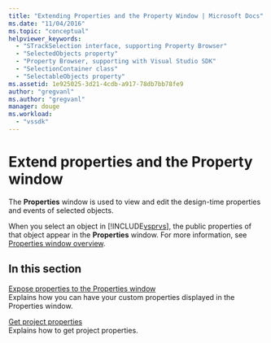 ```yaml
---
title: "Extending Properties and the Property Window | Microsoft Docs"
ms.date: "11/04/2016"
ms.topic: "conceptual"
helpviewer_keywords: 
  - "STrackSelection interface, supporting Property Browser"
  - "SelectedObjects property"
  - "Property Browser, supporting with Visual Studio SDK"
  - "SelectionContainer class"
  - "SelectableObjects property"
ms.assetid: 1e925025-3d21-4cdb-a917-78db7bb78fe9
author: "gregvanl"
ms.author: "gregvanl"
manager: douge
ms.workload: 
  - "vssdk"
---
```

# Extend properties and the Property window
The **Properties** window is used to view and edit the design-time properties and events of selected objects.  
  
 When you select an object in [!INCLUDE[vsprvs](../code-quality/includes/vsprvs_md.md)], the public properties of that object appear in the **Properties** window. For more information, see [Properties window overview](../extensibility/internals/properties-window-overview.md).  
  
## In this section  
 [Expose properties to the Properties window](../extensibility/exposing-properties-to-the-properties-window.md)  
 Explains how you can have your custom properties displayed in the Properties window.  
  
 [Get project properties](../extensibility/getting-project-properties.md)  
 Explains how to get project properties.